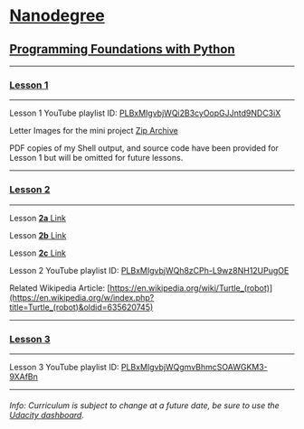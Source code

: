 # [Nanodegree](https://www.udacity.com/nanodegree)

## [Programming Foundations with Python](https://www.udacity.com/course/ud036)
---

### [Lesson 1](https://www.udacity.com/course/viewer#!/c-ud036/l-993460168/m-1015728585)
---

 Lesson 1 YouTube playlist ID: [PLBxMIgvbjWQi2B3cyOopGJJntd9NDC3iX](https://www.youtube.com/playlist?list=PLBxMIgvbjWQi2B3cyOopGJJntd9NDC3iX)

Letter Images for the mini project [Zip Archive](https://github.com/CrandellWS/Udacity-Nanodegree/blob/master/Programming%20Foundations%20with%20Python/Lesson%201/extras/Letters/png-letters.zip)

PDF copies of my Shell output, and source code have been provided for Lesson 1 but will be omitted for future lessons.

___

### [Lesson 2](https://www.udacity.com/course/viewer#!/c-ud036/l-1004409226/)
---

Lesson [**2a** Link](https://www.udacity.com/course/viewer#!/c-ud036/l-1004409226/m-1013388851)

Lesson [**2b** Link](https://www.udacity.com/course/viewer#!/c-ud036/l-991551862/e-993510817/m-993510818)

Lesson [**2c** Link](https://www.udacity.com/course/viewer#!/c-ud036/l-993510820/e-999198926/m-1040428761)

 Lesson 2 YouTube playlist ID: [PLBxMIgvbjWQh8zCPh-L9wz8NH12UPugOE](https://www.youtube.com/playlist?list=PLBxMIgvbjWQh8zCPh-L9wz8NH12UPugOE)

 Related Wikipedia Article: [https://en.wikipedia.org/wiki/Turtle_(robot)](https://en.wikipedia.org/w/index.php?title=Turtle_(robot)&oldid=635620745)

___

 ### [Lesson 3](https://www.udacity.com/course/viewer#!/c-ud036/l-997889780)
---

 Lesson 3 YouTube playlist ID: [PLBxMIgvbjWQgmvBhmcSOAWGKM3-9XAfBn](https://www.youtube.com/playlist?list=PLBxMIgvbjWQgmvBhmcSOAWGKM3-9XAfBn)

___

###### Info: Curriculum is subject to change at a future date, be sure to use the [Udacity dashboard](https://www.udacity.com/me#!/).
